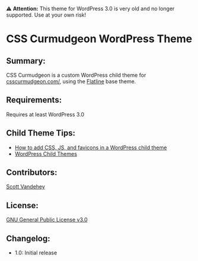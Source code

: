 :warning: **Attention:** This theme for WordPress 3.0 is very old and no longer supported. Use at your own risk!

# CSS Curmudgeon WordPress Theme

## Summary:

CSS Curmudgeon is a custom WordPress child theme for [csscurmudgeon.com/](http://csscurmudgeon.com/), using the [Flatline](https://github.com/spaceninja/flatline-theme) base theme.

## Requirements:

Requires at least WordPress 3.0

## Child Theme Tips:

* [How to add CSS, JS, and favicons in a WordPress child theme ](http://themeshaper.com/2008/07/02/functions-php-wordpress-child-themes/)
* [WordPress Child Themes](http://codex.wordpress.org/Child_Themes)

## Contributors:

[Scott Vandehey](http://spaceninja.com/)

## License:

[GNU General Public License v3.0](http://www.gnu.org/licenses/gpl-3.0.html)

## Changelog:

* 1.0: Initial release
